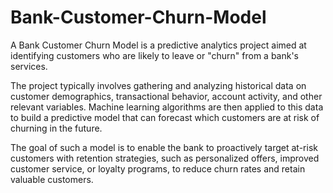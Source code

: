 # Bank-Customer-Churn-Model
A Bank Customer Churn Model is a predictive analytics project aimed at identifying customers who are likely to leave or "churn" from a bank's services.

The project typically involves gathering and analyzing historical data on customer demographics, transactional behavior, account activity, and other relevant variables. Machine learning algorithms are then applied to this data to build a predictive model that can forecast which customers are at risk of churning in the future.

The goal of such a model is to enable the bank to proactively target at-risk customers with retention strategies, such as personalized offers, improved customer service, or loyalty programs, to reduce churn rates and retain valuable customers.
